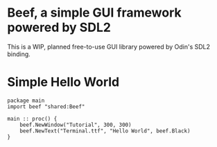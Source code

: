 # Beef, a simple GUI framework powered by SDL2

This is a WIP, planned free-to-use GUI library powered by Odin's SDL2 binding.

# Simple Hello World

```
package main
import beef "shared:Beef"

main :: proc() {
    beef.NewWindow("Tutorial", 300, 300)
    beef.NewText("Terminal.ttf", "Hello World", beef.Black)
}
```